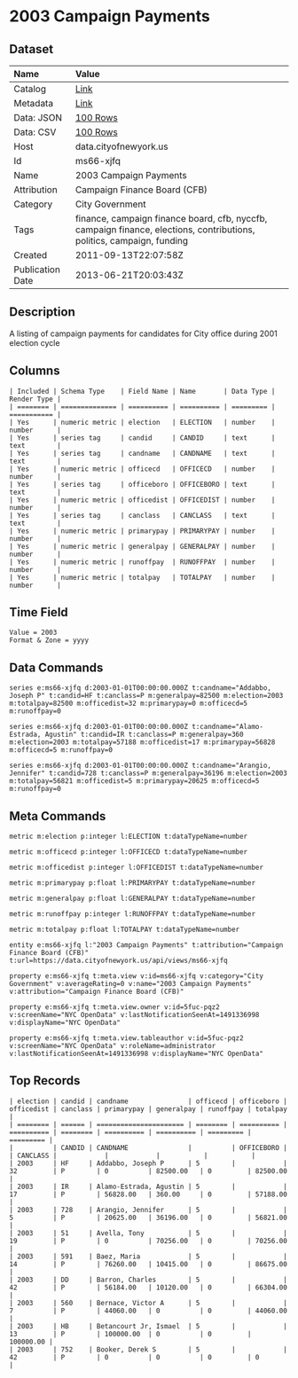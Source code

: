 # 2003 Campaign Payments

## Dataset

| Name | Value |
| :--- | :---- |
| Catalog | [Link](https://catalog.data.gov/dataset/2003-campaign-payments-7d0b8) |
| Metadata | [Link](https://data.cityofnewyork.us/api/views/ms66-xjfq) |
| Data: JSON | [100 Rows](https://data.cityofnewyork.us/api/views/ms66-xjfq/rows.json?max_rows=100) |
| Data: CSV | [100 Rows](https://data.cityofnewyork.us/api/views/ms66-xjfq/rows.csv?max_rows=100) |
| Host | data.cityofnewyork.us |
| Id | ms66-xjfq |
| Name | 2003 Campaign Payments |
| Attribution | Campaign Finance Board (CFB) |
| Category | City Government |
| Tags | finance, campaign finance board, cfb, nyccfb, campaign finance, elections, contributions, politics, campaign, funding |
| Created | 2011-09-13T22:07:58Z |
| Publication Date | 2013-06-21T20:03:43Z |

## Description

A listing of campaign payments for candidates for City office during 2001 election cycle

## Columns

```ls
| Included | Schema Type    | Field Name | Name       | Data Type | Render Type |
| ======== | ============== | ========== | ========== | ========= | =========== |
| Yes      | numeric metric | election   | ELECTION   | number    | number      |
| Yes      | series tag     | candid     | CANDID     | text      | text        |
| Yes      | series tag     | candname   | CANDNAME   | text      | text        |
| Yes      | numeric metric | officecd   | OFFICECD   | number    | number      |
| Yes      | series tag     | officeboro | OFFICEBORO | text      | text        |
| Yes      | numeric metric | officedist | OFFICEDIST | number    | number      |
| Yes      | series tag     | canclass   | CANCLASS   | text      | text        |
| Yes      | numeric metric | primarypay | PRIMARYPAY | number    | number      |
| Yes      | numeric metric | generalpay | GENERALPAY | number    | number      |
| Yes      | numeric metric | runoffpay  | RUNOFFPAY  | number    | number      |
| Yes      | numeric metric | totalpay   | TOTALPAY   | number    | number      |
```

## Time Field

```ls
Value = 2003
Format & Zone = yyyy
```

## Data Commands

```ls
series e:ms66-xjfq d:2003-01-01T00:00:00.000Z t:candname="Addabbo, Joseph P" t:candid=HF t:canclass=P m:generalpay=82500 m:election=2003 m:totalpay=82500 m:officedist=32 m:primarypay=0 m:officecd=5 m:runoffpay=0

series e:ms66-xjfq d:2003-01-01T00:00:00.000Z t:candname="Alamo-Estrada, Agustin" t:candid=IR t:canclass=P m:generalpay=360 m:election=2003 m:totalpay=57188 m:officedist=17 m:primarypay=56828 m:officecd=5 m:runoffpay=0

series e:ms66-xjfq d:2003-01-01T00:00:00.000Z t:candname="Arangio, Jennifer" t:candid=728 t:canclass=P m:generalpay=36196 m:election=2003 m:totalpay=56821 m:officedist=5 m:primarypay=20625 m:officecd=5 m:runoffpay=0
```

## Meta Commands

```ls
metric m:election p:integer l:ELECTION t:dataTypeName=number

metric m:officecd p:integer l:OFFICECD t:dataTypeName=number

metric m:officedist p:integer l:OFFICEDIST t:dataTypeName=number

metric m:primarypay p:float l:PRIMARYPAY t:dataTypeName=number

metric m:generalpay p:float l:GENERALPAY t:dataTypeName=number

metric m:runoffpay p:integer l:RUNOFFPAY t:dataTypeName=number

metric m:totalpay p:float l:TOTALPAY t:dataTypeName=number

entity e:ms66-xjfq l:"2003 Campaign Payments" t:attribution="Campaign Finance Board (CFB)" t:url=https://data.cityofnewyork.us/api/views/ms66-xjfq

property e:ms66-xjfq t:meta.view v:id=ms66-xjfq v:category="City Government" v:averageRating=0 v:name="2003 Campaign Payments" v:attribution="Campaign Finance Board (CFB)"

property e:ms66-xjfq t:meta.view.owner v:id=5fuc-pqz2 v:screenName="NYC OpenData" v:lastNotificationSeenAt=1491336998 v:displayName="NYC OpenData"

property e:ms66-xjfq t:meta.view.tableauthor v:id=5fuc-pqz2 v:screenName="NYC OpenData" v:roleName=administrator v:lastNotificationSeenAt=1491336998 v:displayName="NYC OpenData"
```

## Top Records

```ls
| election | candid | candname               | officecd | officeboro | officedist | canclass | primarypay | generalpay | runoffpay | totalpay  | 
| ======== | ====== | ====================== | ======== | ========== | ========== | ======== | ========== | ========== | ========= | ========= | 
|          | CANDID | CANDNAME               |          | OFFICEBORO |            | CANCLASS |            |            |           |           | 
| 2003     | HF     | Addabbo, Joseph P      | 5        |            | 32         | P        | 0          | 82500.00   | 0         | 82500.00  | 
| 2003     | IR     | Alamo-Estrada, Agustin | 5        |            | 17         | P        | 56828.00   | 360.00     | 0         | 57188.00  | 
| 2003     | 728    | Arangio, Jennifer      | 5        |            | 5          | P        | 20625.00   | 36196.00   | 0         | 56821.00  | 
| 2003     | 51     | Avella, Tony           | 5        |            | 19         | P        | 0          | 70256.00   | 0         | 70256.00  | 
| 2003     | 591    | Baez, Maria            | 5        |            | 14         | P        | 76260.00   | 10415.00   | 0         | 86675.00  | 
| 2003     | DD     | Barron, Charles        | 5        |            | 42         | P        | 56184.00   | 10120.00   | 0         | 66304.00  | 
| 2003     | 560    | Bernace, Victor A      | 5        |            | 7          | P        | 44060.00   | 0          | 0         | 44060.00  | 
| 2003     | HB     | Betancourt Jr, Ismael  | 5        |            | 13         | P        | 100000.00  | 0          | 0         | 100000.00 | 
| 2003     | 752    | Booker, Derek S        | 5        |            | 42         | P        | 0          | 0          | 0         | 0         | 
```